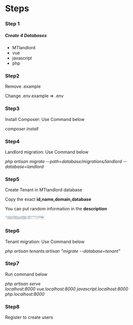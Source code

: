 <h1>Steps</h1>

<h3>Step 1</h3>
<h5>Create 4 Databases</h5>
<ul>
	<li>MTlandlord</li>
	<li>vue</li>
	<li>javascript</li>
	<li>php</li>
</ul>

<h3>Step2</h3>
<p>Remove .example</p>
<p>Change .env.example => .env</p>

<h3>Step3</h3>
<p>Install Composer: Use Command below</p>
<i>composer install</i>

<h3>Step4</h3>
<p>Landlord migration: Use Command below</p>
<i>php artisan migrate --path=database/migrations/landlord --database=landlord</i>

<h3>Step5</h3>
<p>Create Tenant in MTlandlord database</p>
<p>Copy the exact <strong>id,name,domain,database</strong></p>
<p>You can put random information in the <strong>description</strong></p>
<div><img src="./public/images/mtdb.jpg" style="width:8rem; height: auto;"></div>

<h3>Step6</h3>
<p>Tenant migration: Use Command below</p>
<i>php artisan tenants:artisan "migrate --database=tenant"</i>

<h3>Step7</h3>
<p>Run command below</p>
<i>php artisan serve</i>
<br>
<i>localhost:8000</i>
<i>vue.localhost:8000</i>
<i>javascript.localhost:8000</i>
<i>php.localhost:8000</i>

<h3>Step8</h3>
<p>Register to create users</p>

